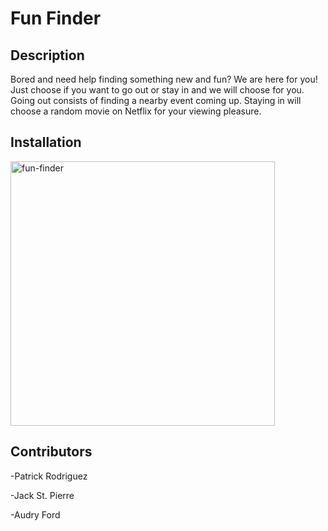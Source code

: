 # Fun Finder
## Description
Bored and need help finding something new and fun? We are here for you! Just choose if you want to go out or stay in and we will choose for you. Going out consists of finding a nearby event coming up. Staying in will choose a random movie on Netflix for your viewing pleasure.
## Installation


<img width="423" alt="fun-finder" src="https://user-images.githubusercontent.com/84256033/128444197-e4e696bd-afe9-4ff7-be41-d4cd82ff2e89.png">

## Contributors
-Patrick Rodriguez

-Jack St. Pierre

-Audry Ford
